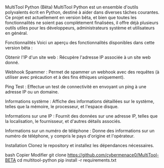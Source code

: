 MultiTool Python (Bêta)
MultiTool Python est un ensemble d'outils polyvalents écrit en Python, destiné à aider dans diverses tâches courantes. Ce projet est actuellement en version bêta, et bien que toutes les fonctionnalités ne soient pas complètement finalisées, il offre déjà plusieurs outils utiles pour les développeurs, administrateurs système et utilisateurs en général.

Fonctionnalités
Voici un aperçu des fonctionnalités disponibles dans cette version bêta :

Obtenir l'IP d'un site web : Récupère l'adresse IP associée à un site web donné.

Webhook Spammer : Permet de spammer un webhook avec des requêtes (à utiliser avec précaution et à des fins éthiques uniquement).

Ping Test : Effectue un test de connectivité en envoyant un ping à une adresse IP ou un domaine.

Informations système : Affiche des informations détaillées sur le système, telles que la mémoire, le processeur, et l'espace disque.

Informations sur une IP : Fournit des données sur une adresse IP, telles que la localisation, le fournisseur, et d'autres détails associés.

Informations sur un numéro de téléphone : Donne des informations sur un numéro de téléphone, y compris le pays d'origine et l'opérateur.

Installation
Clonez le repository et installez les dépendances nécessaires.

bash
Copier
Modifier
git clone https://github.com/cybermenace0/MultiTool-BETA
cd multitool-python
pip install -r requirements.txt
